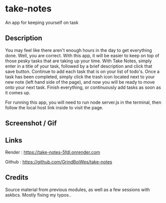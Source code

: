 # take-notes
An app for keeping yourself on task

## Description
You may feel like there aren't enough hours in the day to get everything done. Well, you are correct. With this app, it will be easier to keep on top of those pesky tasks that are taking up your time. With Take Notes, simply enter in a title of your task, followed by a brief description and click that save button. Continue to add each task that is on your list of todo's. Once a task has been completed, simply click the trash icon located next to your new note (left hand side of the page), and now you will be ready to move onto your next task. Finish everything, or continuously add tasks as soon as it comes up.

For running this app, you will need to run node server.js in the terminal, then follow the local host link inside to visit the page.

## Screenshot / Gif

## Links

Render : https://take-notes-5fdl.onrender.com

Github : https://github.com/GrindBoiWes/take-notes

## Credits
Source material from previous modules, as well as a few sessions with askbcs. Mostly fixing my typos..